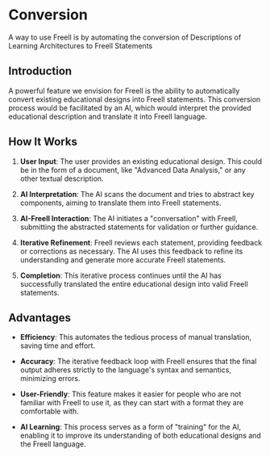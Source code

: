 # Conversion
A way to use Freell is by automating the conversion of Descriptions of Learning Architectures to Freell Statements

## Introduction

A powerful feature we envision for Freell is the ability to automatically convert existing educational designs into Freell statements. This conversion process would be facilitated by an AI, which would interpret the provided educational description and translate it into Freell language.

## How It Works

1. **User Input**: The user provides an existing educational design. This could be in the form of a document, like "Advanced Data Analysis," or any other textual description.

2. **AI Interpretation**: The AI scans the document and tries to abstract key components, aiming to translate them into Freell statements.

3. **AI-Freell Interaction**: The AI initiates a "conversation" with Freell, submitting the abstracted statements for validation or further guidance.

4. **Iterative Refinement**: Freell reviews each statement, providing feedback or corrections as necessary. The AI uses this feedback to refine its understanding and generate more accurate Freell statements.

5. **Completion**: This iterative process continues until the AI has successfully translated the entire educational design into valid Freell statements.

## Advantages

- **Efficiency**: This automates the tedious process of manual translation, saving time and effort.
  
- **Accuracy**: The iterative feedback loop with Freell ensures that the final output adheres strictly to the language's syntax and semantics, minimizing errors.

- **User-Friendly**: This feature makes it easier for people who are not familiar with Freell to use it, as they can start with a format they are comfortable with.

- **AI Learning**: This process serves as a form of "training" for the AI, enabling it to improve its understanding of both educational designs and the Freell language.

